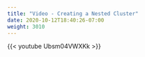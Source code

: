 ```yaml
---
title: "Video - Creating a Nested Cluster"
date: 2020-10-12T18:40:26-07:00
weight: 3010
---
```

{{< youtube Ubsm04VWXKk >}}
